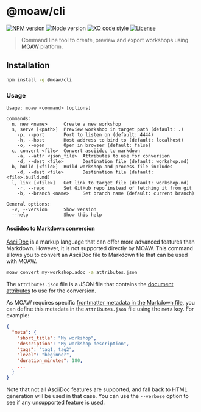 # @moaw/cli

[![NPM version](https://img.shields.io/npm/v/@moaw/cli.svg)](https://www.npmjs.com/package/@moaw/cli)
![Node version](https://img.shields.io/node/v/@moaw/cli.svg)
[![XO code style](https://img.shields.io/badge/code_style-XO-5ed9c7.svg)](https://github.com/sindresorhus/xo)
[![License](https://img.shields.io/badge/license-MIT-blue.svg)](LICENSE)

> Command line tool to create, preview and export workshops using [MOAW](https://aka.ms/moaw) platform.

## Installation

```bash
npm install -g @moaw/cli
```

### Usage

```
Usage: moaw <command> [options]

Commands:
  n, new <name>      Create a new workshop
  s, serve [<path>]  Preview workshop in target path (default: .)
    -p, --port       Port to listen on (default: 4444)
    -h, --host       Host address to bind to (default: localhost)
    -o, --open       Open in browser (default: false)
  c, convert <file>  Convert asciidoc to markdown
    -a, --attr <json_file>  Attributes to use for conversion
    -d, --dest <file>       Destination file (default: workshop.md)
  b, build [<file>]  Build workshop and process file includes
    -d, --dest <file>       Destination file (default: <file>.build.md)
  l, link [<file>]   Get link to target file (default: workshop.md)
    -r, --repo       Set GitHub repo instead of fetching it from git
    -b, --branch <name>     Set branch name (default: current branch)

General options:
  -v, --version      Show version
  --help             Show this help
```

#### Asciidoc to Markdown conversion

[AsciiDoc](https://asciidoctor.org/docs/asciidoc-syntax-quick-reference/) is a markup language that can offer more advanced features than Markdown. However, it is not supported directly by MOAW. This command allows you to convert an AsciiDoc file to Markdown file that can be used with MOAW.

```bash
moaw convert my-workshop.adoc -a attributes.json
```

The `attributes.json` file is a JSON file that contains the [document attributes](https://docs.asciidoctor.org/asciidoc/latest/attributes/document-attributes/) to use for the conversion.

As MOAW requires specific [frontmatter metadata in the Markdown file](../../template/workshop/workshop.md?plain=1), you can define this metadata in the `attributes.json` file using the `meta` key. For example:

```json
{
  "meta": {
    "short_title": "My workshop",
    "description": "My workshop description",
    "tags": "tag1, tag2",
    "level": "beginner",
    "duration_minutes": 180,
    ...
  }
}
```

Note that not all AsciiDoc features are supported, and fall back to HTML generation will be used in that case. You can use the `--verbose` option to see if any unsupported feature is used.
